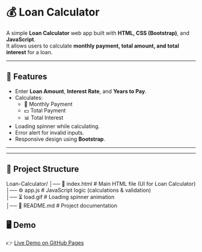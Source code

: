 # 💰 Loan Calculator

A simple **Loan Calculator** web app built with **HTML, CSS (Bootstrap)**, and **JavaScript**.  
It allows users to calculate **monthly payment, total amount, and total interest** for a loan.

---

## 🚀 Features
- Enter **Loan Amount**, **Interest Rate**, and **Years to Pay**.
- Calculates:
  - 📅 Monthly Payment  
  - 💵 Total Payment  
  - 📊 Total Interest  
- Loading spinner while calculating.  
- Error alert for invalid inputs.  
- Responsive design using **Bootstrap**.

---



---

## 📂 Project Structure

Loan-Calculator/
│── 📄 index.html # Main HTML file (UI for Loan Calculator)  
│── ⚙️ app.js # JavaScript logic (calculations & validation)  
│── ⏳ load.gif # Loading spinner animation  
│── 📝 README.md # Project documentation  



## 🖥️ Demo
👉 [Live Demo on GitHub Pages](https://gowtham-hm.github.io/loan-calculator/)
